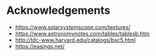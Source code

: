 # Acknowledgements

* https://www.solarsystemscope.com/textures/
* https://www.astronomynotes.com/tables/tablesb.htm
* http://tdc-www.harvard.edu/catalogs/bsc5.html
* https://easings.net/
